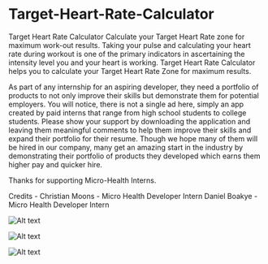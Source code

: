 # Target-Heart-Rate-Calculator
Target Heart Rate Calculator
Calculate your Target Heart Rate zone for maximum work-out results.
Taking your pulse and calculating your heart rate during workout is one of the primary indicators in ascertaining the intensity level you and your heart is working. Target Heart Rate Calculator helps you to calculate your Target Heart Rate Zone for maximum results.

As part of any internship for an aspiring developer, they need a portfolio of products to not only improve their skills but demonstrate them for potential employers. You will notice, there is not a single ad here, simply an app created by paid interns that range from high school students to college students. Please show your support by downloading the application and leaving them meaningful comments to help them improve their skills and expand their portfolio for their resume. Though we hope many of them will be hired in our company, many get an amazing start in the industry by demonstrating their portfolio of products they developed which earns them higher pay and quicker hire.

Thanks for supporting Micro-Health Interns.

Credits - Christian Moons - Micro Health Developer Intern
          Daniel Boakye - Micro Health Developer Intern
          
          
![Alt text](https://s3.amazonaws.com/waistheightratio/ts1.png "THR Calculator")
          
          
          
          
![Alt text](https://s3.amazonaws.com/waistheightratio/ts2.png "How To")
           
           
           
           
  ![Alt text](https://s3.amazonaws.com/waistheightratio/ts3.png "About")
          
          
          
          
